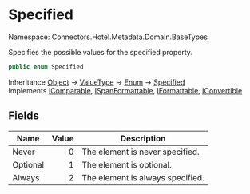 # Specified

Namespace: Connectors.Hotel.Metadata.Domain.BaseTypes

Specifies the possible values for the specified property.

```csharp
public enum Specified
```

Inheritance [Object](https://docs.microsoft.com/en-us/dotnet/api/system.object) → [ValueType](https://docs.microsoft.com/en-us/dotnet/api/system.valuetype) → [Enum](https://docs.microsoft.com/en-us/dotnet/api/system.enum) → [Specified](./connectors.hotel.metadata.domain.basetypes.specified)<br />
Implements [IComparable](https://docs.microsoft.com/en-us/dotnet/api/system.icomparable), [ISpanFormattable](https://docs.microsoft.com/en-us/dotnet/api/system.ispanformattable), [IFormattable](https://docs.microsoft.com/en-us/dotnet/api/system.iformattable), [IConvertible](https://docs.microsoft.com/en-us/dotnet/api/system.iconvertible)

## Fields

| Name | Value | Description |
| --- | --: | --- |
| Never | 0 | The element is never specified. |
| Optional | 1 | The element is optional. |
| Always | 2 | The element is always specified. |
